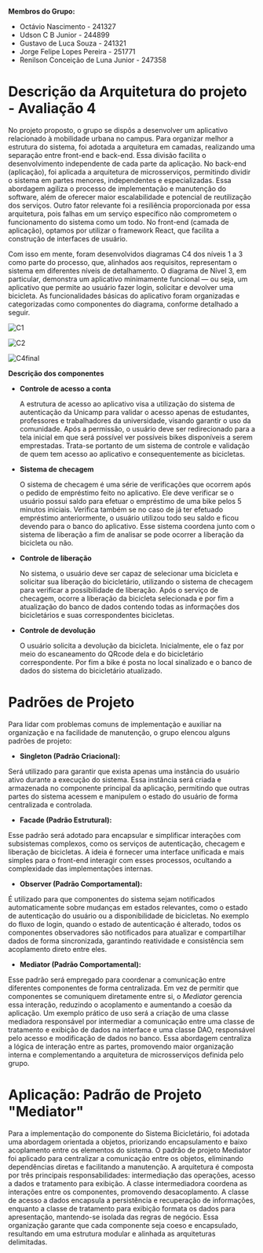 **Membros do Grupo:**
- Octávio Nascimento - 241327
- Udson C B Junior - 244899
- Gustavo de Luca Souza - 241321
- Jorge Felipe Lopes Pereira - 251771
- Renilson Conceição de Luna Junior - 247358

# **Descrição da Arquitetura do projeto \- Avaliação 4**

   No projeto proposto, o grupo se dispôs a desenvolver um aplicativo relacionado à mobilidade urbana no campus. Para organizar melhor a estrutura do sistema, foi adotada a arquitetura em camadas, realizando uma separação entre front-end e back-end. Essa divisão facilita o desenvolvimento independente de cada parte da aplicação. No back-end (aplicação), foi aplicada a arquitetura de microsserviços, permitindo dividir o sistema em partes menores, independentes e especializadas. Essa abordagem agiliza o processo de implementação e manutenção do software, além de oferecer maior escalabilidade e potencial de reutilização dos serviços. Outro fator relevante foi a resiliência proporcionada por essa arquitetura, pois falhas em um serviço específico não comprometem o funcionamento do sistema como um todo. No front-end (camada de aplicação), optamos por utilizar o framework React, que facilita a construção de interfaces de usuário.
  
   Com isso em mente, foram desenvolvidos diagramas C4 dos níveis 1 a 3 como parte do processo, que, alinhados aos requisitos, representam o sistema em diferentes níveis de detalhamento. O diagrama de Nível 3, em particular, demonstra um aplicativo minimamente funcional — ou seja, um aplicativo que permite ao usuário fazer login, solicitar e devolver uma bicicleta. As funcionalidades básicas do aplicativo foram organizadas e categorizadas como componentes do diagrama, conforme detalhado a seguir.



![C1](https://github.com/user-attachments/assets/85ab0682-fe56-4640-aacc-3f472aa465fa)


  
![C2](https://github.com/user-attachments/assets/5269443b-3085-46ad-9821-ae382d9c0db0)


  
![C4final](https://github.com/user-attachments/assets/b215f4d0-7ab2-44c2-8a47-69c2e3e228d7)

**Descrição dos componentes**

* **Controle de acesso a conta**
  
	A estrutura de acesso ao aplicativo visa a utilização do sistema de autenticação da Unicamp para validar o acesso apenas de estudantes, professores e trabalhadores da universidade, visando garantir o uso da comunidade.
	Após a permissão, o usuário deve ser redirecionado para a tela inicial em que será possível ver possíveis bikes disponíveis a serem emprestadas.
	Trata-se portanto de um sistema de controle e validação de quem tem acesso ao aplicativo e consequentemente as bicicletas.

* **Sistema de checagem**
  
  O sistema de checagem é uma série de verificações que ocorrem após o pedido de empréstimo feito no aplicativo.
	Ele deve verificar se o usuário possui saldo para efetuar o empréstimo de uma bike pelos 5 minutos iniciais. Verifica também se no caso de já ter efetuado empréstimo anteriormente, o usuário utilizou todo seu saldo e ficou devendo para o banco do aplicativo.
	Esse sistema coordena junto com o sistema de liberação a fim de analisar se pode ocorrer a liberação da bicicleta ou não.

* **Controle de liberação**

  No sistema, o usuário deve ser capaz de selecionar uma bicicleta e solicitar sua liberação do bicicletário, utilizando o sistema de checagem para verificar a possibilidade de liberação. 
  Após o serviço de checagem, ocorre a liberação da bicicleta selecionada e por fim a atualização do banco de dados contendo todas as informações dos bicicletários e suas correspondentes bicicletas.

* **Controle de devolução**

  O usuário solicita a devolução da bicicleta. Inicialmente, ele o faz por meio do escaneamento do QRcode dela e do bicicletário correspondente. Por fim a bike é posta no local sinalizado e o banco de dados do sistema do bicicletário atualizado.




# **Padrões de Projeto**

Para lidar com problemas comuns de implementação e auxiliar na organização e na facilidade de manutenção, o grupo elencou alguns padrões de projeto:

* **Singleton (Padrão Criacional):**

Será utilizado para garantir que exista apenas uma instância do usuário ativo durante a execução do sistema. Essa instância será criada e armazenada no componente principal da aplicação, permitindo que outras partes do sistema acessem e manipulem o estado do usuário de forma centralizada e controlada.

* **Facade (Padrão Estrutural):**

Esse padrão será adotado para encapsular e simplificar interações com subsistemas complexos, como os serviços de autenticação, checagem e liberação de bicicletas. A ideia é fornecer uma interface unificada e mais simples para o front-end interagir com esses processos, ocultando a complexidade das implementações internas.

* **Observer (Padrão Comportamental):**

É utilizado para que componentes do sistema sejam notificados automaticamente sobre mudanças em estados relevantes, como o estado de autenticação do usuário ou a disponibilidade de bicicletas. No exemplo do fluxo de login, quando o estado de autenticação é alterado, todos os componentes observadores são notificados para atualizar e compartilhar dados de forma sincronizada, garantindo reatividade e consistência sem acoplamento direto entre eles.

* **Mediator (Padrão Comportamental):**

Esse padrão será empregado para coordenar a comunicação entre diferentes componentes de forma centralizada. Em vez de permitir que componentes se comuniquem diretamente entre si, o *Mediator* gerencia essa interação, reduzindo o acoplamento e aumentando a coesão da aplicação. Um exemplo prático de uso será a criação de uma classe mediadora responsável por intermediar a comunicação entre uma classe de tratamento e exibição de dados na interface e uma classe DAO, responsável pelo acesso e modificação de dados no banco. Essa abordagem centraliza a lógica de interação entre as partes, promovendo maior organização interna e complementando a arquitetura de microsserviços definida pelo grupo.


# **Aplicação: Padrão de Projeto "Mediator"**

Para a implementação do componente do Sistema Bicicletário, foi adotada uma abordagem orientada a objetos, priorizando encapsulamento e baixo acoplamento entre os elementos do sistema. O padrão de projeto Mediator foi aplicado para centralizar a comunicação entre os objetos, eliminando dependências diretas e facilitando a manutenção. A arquitetura é composta por três principais responsabilidades: intermediação das operações, acesso a dados e tratamento para exibição. A classe intermediadora coordena as interações entre os componentes, promovendo desacoplamento. A classe de acesso a dados encapsula a persistência e recuperação de informações, enquanto a classe de tratamento para exibição formata os dados para apresentação, mantendo-se isolada das regras de negócio. Essa organização garante que cada componente seja coeso e encapsulado, resultando em uma estrutura modular e alinhada as arquiteturas delimitadas.
